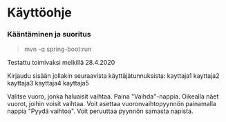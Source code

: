 # Käyttöohje

### Kääntäminen ja suoritus

> mvn -q spring-boot:run

Testattu toimivaksi melkillä 28.4.2020

Kirjaudu sisään jollakin seuraavista käyttäjätunnuksista:
kayttaja1
kayttaja2
kayttaja3
kayttaja4
kayttaja5

Valitse vuoro, jonka haluaisit vaihtaa.
Paina "Vaihda"-nappia.
Oikealla näet vuorot, joihin voisit vaihtaa. Voit asettaa vuoronvaihtopyynnön painamalla nappia "Pyydä vaihtoa". Voit peruuttaa pyynnön samasta napista.
